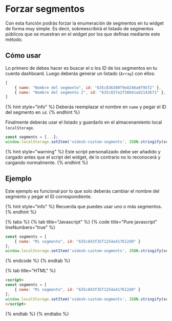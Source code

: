 # Forzar segmentos

Con esta función podrás forzar la enumeración de segmentos en tu widget de forma muy simple. Es decir, sobreescribirá el listado de segmentos públicos que se muestran en el widget por los que definas mediante este método.

## Cómo usar

Lo primero de debes hacer es buscar el o los ID de los segmentos en tu cuenta dashboard. Luego deberás generar un listado (`Array`) con ellos:

```javascript
[
    { name: "Nombre del segmento", id: "635c836300f9e8246a0f95f2" },
    { name: "Nombre del segmento 2", id: "635c837e2f38b41ad2143b71" },
]
```

{% hint style="info" %}
Deberás reemplazar el nombre en `name` y pegar el ID del segmento en `id`.
{% endhint %}

Finalmente deberás usar el listado y guardarlo en el almacenamiento local `localStorage`.

```javascript
const segments = [...];
window.localStorage.setItem('videsk-custom-segments', JSON.stringify(segments));
```

{% hint style="warning" %}
Este script personalizado debe ser añadido y cargado antes que el script del widget, de lo contrario no lo reconocerá y cargando normalmente.
{% endhint %}

## Ejemplo

Este ejemplo es funcional por lo que solo deberás cambiar el nombre del segmento y pegar el ID correspondiente.

{% hint style="info" %}
Recuerda que puedes usar uno o más segmentos.
{% endhint %}

{% tabs %}
{% tab title="Javascript" %}
{% code title="Pure javascript" lineNumbers="true" %}
```javascript
const segments = [
    { name: "Mi segmento", id: "635c843f35f1254a417612d9" }
];
window.localStorage.setItem('videsk-custom-segments', JSON.stringify(segments));
```
{% endcode %}
{% endtab %}

{% tab title="HTML" %}
```html
<script>
const segments = [
    { name: "Mi segmento", id: "635c843f35f1254a417612d9" }
];
window.localStorage.setItem('videsk-custom-segments', JSON.stringify(segments));
</script>
```
{% endtab %}
{% endtabs %}

